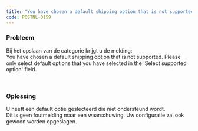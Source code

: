 ```yaml
---
title: "You have chosen a default shipping option that is not supported."
code: POSTNL-0159
---
```


<div class="columnLayout single" data-layout="single">
<div class="cell normal" data-type="normal">
<div class="innerCell">
<p><h3>Probleem</h3></p>
<p>Bij het opslaan van de categorie krijgt u de melding:<br>You have chosen a default shipping option that is not supported. Please only select default options that you have selected in the 'Select supported option' field.</p>
<p><br><h3>Oplossing</h3></p>
<p>U heeft een default optie geslecteerd die niet ondersteund wordt.<br>Dit is geen foutmelding maar een waarschuwing. Uw configuratie zal ook gewoon worden opgeslagen.</p></div>
</div>
</div>